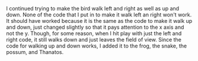 I continued trying to make the bird walk left and right as well as up and down. None of the code that I put in to make it walk left an right won't work. It should have worked because it is the same as the code to make it walk up and down, just changed slightly so that it pays attention to the x axis and not the y. Though, for some reason, when I hit play with just the left and right code, it still walks down and just leaves the field of view. Since the code for walking up and down works, I added it to the frog, the snake, the possum, and Thanatos. 
